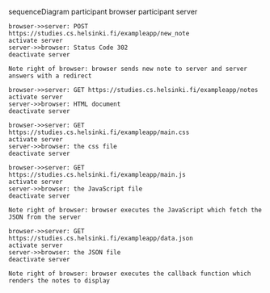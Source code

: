 sequenceDiagram
	participant browser
	participant server

	browser->>server: POST https://studies.cs.helsinki.fi/exampleapp/new_note
	activate server
	server->>browser: Status Code 302
	deactivate server

	Note right of browser: browser sends new note to server and server answers with a redirect 

	browser->>server: GET https://studies.cs.helsinki.fi/exampleapp/notes
	activate server
	server->>browser: HTML document
	deactivate server

	browser->>server: GET https://studies.cs.helsinki.fi/exampleapp/main.css
	activate server
	server->>browser: the css file
	deactivate server

	browser->>server: GET https://studies.cs.helsinki.fi/exampleapp/main.js
	activate server
	server->>browser: the JavaScript file
	deactivate server

	Note right of browser: browser executes the JavaScript which fetch the JSON from the server

	browser->>server: GET https://studies.cs.helsinki.fi/exampleapp/data.json
	activate server
	server->>browser: the JSON file
	deactivate server

	Note right of browser: browser executes the callback function which renders the notes to display
